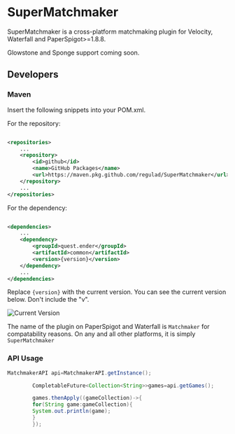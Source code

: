 # SuperMatchmaker

SuperMatchmaker is a cross-platform matchmaking plugin for Velocity, Waterfall and PaperSpigot>=1.8.8.

Glowstone and Sponge support coming soon.

## Developers

### Maven

Insert the following snippets into your POM.xml.

For the repository:

```xml

<repositories>
    ...
    <repository>
        <id>github</id>
        <name>GitHub Packages</name>
        <url>https://maven.pkg.github.com/regulad/SuperMatchmaker</url>
    </repository>
    ...
</repositories>
```

For the dependency:

```xml

<dependencies>
    ...
    <dependency>
        <groupId>quest.ender</groupId>
        <artifactId>common</artifactId>
        <version>{version}</version>
    </dependency>
    ...
</dependencies>
```

Replace `{version}` with the current version. You can see the current version below. Don't include the "v".

![Current Version](https://img.shields.io/github/v/release/regulad/Matchmaker)

The name of the plugin on PaperSpigot and Waterfall is `Matchmaker` for compatability reasons. On any and all other
platforms, it is simply `SuperMatchmaker`

### API Usage

```java
MatchmakerAPI api=MatchmakerAPI.getInstance();

        CompletableFuture<Collection<String>>games=api.getGames();

        games.thenApply((gameCollection)->{
        for(String game:gameCollection){
        System.out.println(game);
        }
        });
```
